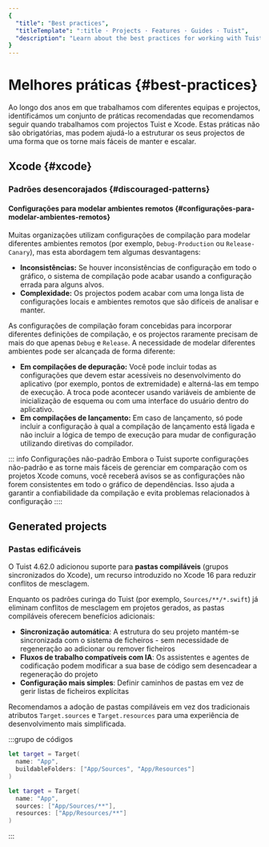```yaml
---
{
  "title": "Best practices",
  "titleTemplate": ":title · Projects · Features · Guides · Tuist",
  "description": "Learn about the best practices for working with Tuist and Xcode projects."
}
---
```

# Melhores práticas {#best-practices}

Ao longo dos anos em que trabalhamos com diferentes equipas e projectos,
identificámos um conjunto de práticas recomendadas que recomendamos seguir
quando trabalhamos com projectos Tuist e Xcode. Estas práticas não são
obrigatórias, mas podem ajudá-lo a estruturar os seus projectos de uma forma que
os torne mais fáceis de manter e escalar.

## Xcode {#xcode}

### Padrões desencorajados {#discouraged-patterns}

#### Configurações para modelar ambientes remotos {#configurações-para-modelar-ambientes-remotos}

Muitas organizações utilizam configurações de compilação para modelar diferentes
ambientes remotos (por exemplo, `Debug-Production` ou `Release-Canary`), mas
esta abordagem tem algumas desvantagens:

- **Inconsistências:** Se houver inconsistências de configuração em todo o
  gráfico, o sistema de compilação pode acabar usando a configuração errada para
  alguns alvos.
- **Complexidade:** Os projectos podem acabar com uma longa lista de
  configurações locais e ambientes remotos que são difíceis de analisar e
  manter.

As configurações de compilação foram concebidas para incorporar diferentes
definições de compilação, e os projectos raramente precisam de mais do que
apenas `Debug` e `Release`. A necessidade de modelar diferentes ambientes pode
ser alcançada de forma diferente:

- **Em compilações de depuração:** Você pode incluir todas as configurações que
  devem estar acessíveis no desenvolvimento do aplicativo (por exemplo, pontos
  de extremidade) e alterná-las em tempo de execução. A troca pode acontecer
  usando variáveis de ambiente de inicialização de esquema ou com uma interface
  do usuário dentro do aplicativo.
- **Em compilações de lançamento:** Em caso de lançamento, só pode incluir a
  configuração à qual a compilação de lançamento está ligada e não incluir a
  lógica de tempo de execução para mudar de configuração utilizando diretivas do
  compilador.

::: info Configurações não-padrão Embora o Tuist suporte configurações
não-padrão e as torne mais fáceis de gerenciar em comparação com os projetos
Xcode comuns, você receberá avisos se as configurações não forem consistentes em
todo o gráfico de dependências. Isso ajuda a garantir a confiabilidade da
compilação e evita problemas relacionados à configuração ::::

## Generated projects

### Pastas edificáveis

O Tuist 4.62.0 adicionou suporte para **pastas compiláveis** (grupos
sincronizados do Xcode), um recurso introduzido no Xcode 16 para reduzir
conflitos de mesclagem.

Enquanto os padrões curinga do Tuist (por exemplo, `Sources/**/*.swift`) já
eliminam conflitos de mesclagem em projetos gerados, as pastas compiláveis
oferecem benefícios adicionais:

- **Sincronização automática**: A estrutura do seu projeto mantém-se
  sincronizada com o sistema de ficheiros - sem necessidade de regeneração ao
  adicionar ou remover ficheiros
- **Fluxos de trabalho compatíveis com IA**: Os assistentes e agentes de
  codificação podem modificar a sua base de código sem desencadear a regeneração
  do projeto
- **Configuração mais simples**: Definir caminhos de pastas em vez de gerir
  listas de ficheiros explícitas

Recomendamos a adoção de pastas compiláveis em vez dos tradicionais atributos
`Target.sources` e `Target.resources` para uma experiência de desenvolvimento
mais simplificada.

:::grupo de códigos

```swift [With buildable folders]
let target = Target(
  name: "App",
  buildableFolders: ["App/Sources", "App/Resources"]
)
```

```swift [Without buildable folders]
let target = Target(
  name: "App",
  sources: ["App/Sources/**"],
  resources: ["App/Resources/**"]
)
```
:::
